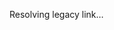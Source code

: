 Resolving legacy link…

<script setup lang="ts">
import { useRouter } from "vitepress";
import slugs from "./slugs-and-pages-by-legacy-slugs.json";

if (typeof window !== "undefined") {
  const { go, route } = useRouter();
  const target = slugs[location.hash.slice(1)];
  if (target) {
    const path = `/${target[0]}/`;
    const hash = target[1] ? `#${target[1]}`: "";
    go(`${path}${hash}`);
  } else {
    go("/introduction/");
  }
}
</script>
